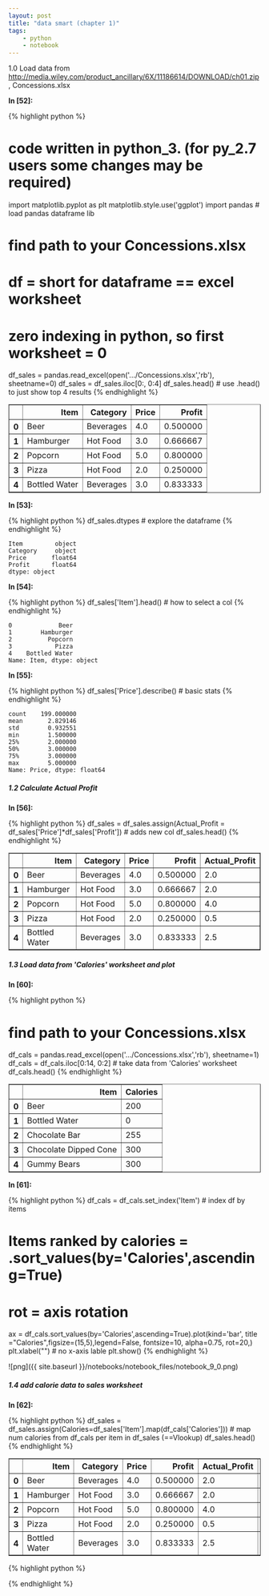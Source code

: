 ```yaml
---
layout: post
title: "data smart (chapter 1)"
tags:
    - python
    - notebook
---
```


1.0 Load data from http://media.wiley.com/product_ancillary/6X/11186614/DOWNLOAD/ch01.zip, Concessions.xlsx

**In [52]:**

{% highlight python %}
# code written in python_3. (for py_2.7 users some changes may be required)

import matplotlib.pyplot as plt
matplotlib.style.use('ggplot')
import pandas # load pandas dataframe lib

# find path to your Concessions.xlsx
# df = short for dataframe == excel worksheet
# zero indexing in python, so first worksheet = 0
df_sales = pandas.read_excel(open('.../Concessions.xlsx','rb'), sheetname=0)
df_sales = df_sales.iloc[0:, 0:4]
df_sales.head() # use .head() to just show top 4 results
{% endhighlight %}




<div>
<table border="1" class="dataframe">
  <thead>
    <tr style="text-align: right;">
      <th></th>
      <th>Item</th>
      <th>Category</th>
      <th>Price</th>
      <th>Profit</th>
    </tr>
  </thead>
  <tbody>
    <tr>
      <th>0</th>
      <td>Beer</td>
      <td>Beverages</td>
      <td>4.0</td>
      <td>0.500000</td>
    </tr>
    <tr>
      <th>1</th>
      <td>Hamburger</td>
      <td>Hot Food</td>
      <td>3.0</td>
      <td>0.666667</td>
    </tr>
    <tr>
      <th>2</th>
      <td>Popcorn</td>
      <td>Hot Food</td>
      <td>5.0</td>
      <td>0.800000</td>
    </tr>
    <tr>
      <th>3</th>
      <td>Pizza</td>
      <td>Hot Food</td>
      <td>2.0</td>
      <td>0.250000</td>
    </tr>
    <tr>
      <th>4</th>
      <td>Bottled Water</td>
      <td>Beverages</td>
      <td>3.0</td>
      <td>0.833333</td>
    </tr>
  </tbody>
</table>
</div>



**In [53]:**

{% highlight python %}
df_sales.dtypes # explore the dataframe
{% endhighlight %}




    Item         object
    Category     object
    Price       float64
    Profit      float64
    dtype: object



**In [54]:**

{% highlight python %}
df_sales['Item'].head() # how to select a col
{% endhighlight %}




    0             Beer
    1        Hamburger
    2          Popcorn
    3            Pizza
    4    Bottled Water
    Name: Item, dtype: object



**In [55]:**

{% highlight python %}
df_sales['Price'].describe() # basic stats
{% endhighlight %}




    count    199.000000
    mean       2.829146
    std        0.932551
    min        1.500000
    25%        2.000000
    50%        3.000000
    75%        3.000000
    max        5.000000
    Name: Price, dtype: float64



##### 1.2 Calculate Actual Profit

**In [56]:**

{% highlight python %}
df_sales = df_sales.assign(Actual_Profit = df_sales['Price']*df_sales['Profit']) # adds new col
df_sales.head()
{% endhighlight %}


<div>
<table border="1" class="dataframe">
  <thead>
    <tr style="text-align: right;">
      <th></th>
      <th>Item</th>
      <th>Category</th>
      <th>Price</th>
      <th>Profit</th>
      <th>Actual_Profit</th>
    </tr>
  </thead>
  <tbody>
    <tr>
      <th>0</th>
      <td>Beer</td>
      <td>Beverages</td>
      <td>4.0</td>
      <td>0.500000</td>
      <td>2.0</td>
    </tr>
    <tr>
      <th>1</th>
      <td>Hamburger</td>
      <td>Hot Food</td>
      <td>3.0</td>
      <td>0.666667</td>
      <td>2.0</td>
    </tr>
    <tr>
      <th>2</th>
      <td>Popcorn</td>
      <td>Hot Food</td>
      <td>5.0</td>
      <td>0.800000</td>
      <td>4.0</td>
    </tr>
    <tr>
      <th>3</th>
      <td>Pizza</td>
      <td>Hot Food</td>
      <td>2.0</td>
      <td>0.250000</td>
      <td>0.5</td>
    </tr>
    <tr>
      <th>4</th>
      <td>Bottled Water</td>
      <td>Beverages</td>
      <td>3.0</td>
      <td>0.833333</td>
      <td>2.5</td>
    </tr>
  </tbody>
</table>
</div>



##### 1.3 Load data from 'Calories' worksheet and plot

**In [60]:**

{% highlight python %}
# find path to your Concessions.xlsx
df_cals = pandas.read_excel(open('.../Concessions.xlsx','rb'), sheetname=1)
df_cals = df_cals.iloc[0:14, 0:2] # take data from 'Calories' worksheet
df_cals.head()
{% endhighlight %}




<div>
<table border="1" class="dataframe">
  <thead>
    <tr style="text-align: right;">
      <th></th>
      <th>Item</th>
      <th>Calories</th>
    </tr>
  </thead>
  <tbody>
    <tr>
      <th>0</th>
      <td>Beer</td>
      <td>200</td>
    </tr>
    <tr>
      <th>1</th>
      <td>Bottled Water</td>
      <td>0</td>
    </tr>
    <tr>
      <th>2</th>
      <td>Chocolate Bar</td>
      <td>255</td>
    </tr>
    <tr>
      <th>3</th>
      <td>Chocolate Dipped Cone</td>
      <td>300</td>
    </tr>
    <tr>
      <th>4</th>
      <td>Gummy Bears</td>
      <td>300</td>
    </tr>
  </tbody>
</table>
</div>



**In [61]:**

{% highlight python %}
df_cals = df_cals.set_index('Item') # index df by items
# Items ranked by calories = .sort_values(by='Calories',ascending=True)
# rot = axis rotation
ax = df_cals.sort_values(by='Calories',ascending=True).plot(kind='bar', title ="Calories",figsize=(15,5),legend=False, fontsize=10, alpha=0.75, rot=20,)
plt.xlabel("") # no x-axis lable
plt.show()
{% endhighlight %}


![png]({{ site.baseurl }}/notebooks/notebook_files/notebook_9_0.png)


##### 1.4 add calorie data to sales worksheet

**In [62]:**

{% highlight python %}
df_sales = df_sales.assign(Calories=df_sales['Item'].map(df_cals['Calories'])) # map num calories from df_cals per item in df_sales (==Vlookup)
df_sales.head()
{% endhighlight %}

<div>
<table border="1" class="dataframe">
  <thead>
    <tr style="text-align: right;">
      <th></th>
      <th>Item</th>
      <th>Category</th>
      <th>Price</th>
      <th>Profit</th>
      <th>Actual_Profit</th>
      <th>Calories</th>
    </tr>
  </thead>
  <tbody>
    <tr>
      <th>0</th>
      <td>Beer</td>
      <td>Beverages</td>
      <td>4.0</td>
      <td>0.500000</td>
      <td>2.0</td>
      <td>200</td>
    </tr>
    <tr>
      <th>1</th>
      <td>Hamburger</td>
      <td>Hot Food</td>
      <td>3.0</td>
      <td>0.666667</td>
      <td>2.0</td>
      <td>320</td>
    </tr>
    <tr>
      <th>2</th>
      <td>Popcorn</td>
      <td>Hot Food</td>
      <td>5.0</td>
      <td>0.800000</td>
      <td>4.0</td>
      <td>500</td>
    </tr>
    <tr>
      <th>3</th>
      <td>Pizza</td>
      <td>Hot Food</td>
      <td>2.0</td>
      <td>0.250000</td>
      <td>0.5</td>
      <td>480</td>
    </tr>
    <tr>
      <th>4</th>
      <td>Bottled Water</td>
      <td>Beverages</td>
      <td>3.0</td>
      <td>0.833333</td>
      <td>2.5</td>
      <td>0</td>
    </tr>
  </tbody>
</table>
</div>

{% highlight python %}

{% endhighlight %}
